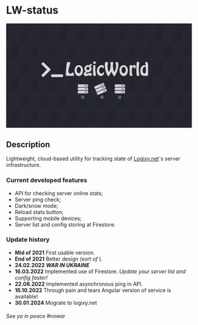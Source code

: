 # LW-status

![LogixyStatus Banner](https://github.com/MuffinKing-jpeg/LW-status/blob/main/public/assets/img/baner.png?raw=true)

## Description

Lightweight, cloud-based utility for tracking state of [Logixy.net](https://logixy.net/)`s server infrastructure.

### Current developed features

- API for checking server online stats;
- Server ping check;
- Dark/snow mode;
- Reload stats button;
- Supporting mobile devices;
- Server list and config storing at Firestore.

### Update history

- __Mid of 2021__ First usable version.
- __End of 2021__ Better design (*sort of* ).
- __24.02.2022__ __*__WAR IN UKRAINE__*__
- __16.03.2022__ Implemented use of Firestore. *Update your server list and config faster!*
- __22.08.2022__ Implemented asynchronous ping in API.
- __16.10.2022__ Through pain and tears Angular version of service is available!
- __30.01.2024__ Mograte to logixy.net

###### See ya in peace \#nowar
